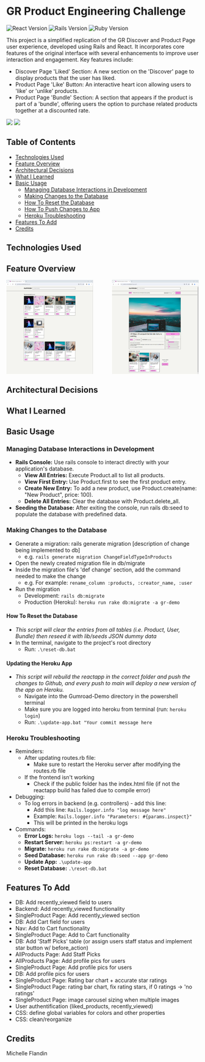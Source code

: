 # GR Product Engineering Challenge 

![React Version](https://img.shields.io/badge/react-18.2.0-blue.svg)
![Rails Version](https://img.shields.io/badge/rails-7.1.3-red.svg)
![Ruby Version](https://img.shields.io/badge/ruby-3.2.3-red.svg)

This project is a simplified replication of the GR Discover and Product Page user experience, developed using Rails and React. It incorporates core features of the original interface with several enhancements to improve user interaction and engagement. Key features include:
- Discover Page 'Liked' Section: A new section on the 'Discover' page to display products that the user has liked.
- Product Page 'Like' Button: An interactive heart icon allowing users to 'like' or 'unlike' products. 
- Product Page 'Bundle' Section: A section that appears if the product is part of a 'bundle', offering users the option to purchase related products together at a discounted rate. 


<a href="https://gr-demo.michellef.dev/" target="_blank"><img src="https://img.shields.io/badge/Demo-Frontend-blue?style=for-the-badge&logo=react"></a>
<a href="https://gr-demo.michellef.dev/api" target="_blank"><img src="https://img.shields.io/badge/Demo-Backend-red?style=for-the-badge&logo=ruby"></a>




## Table of Contents
- [Technologies Used](#technologies-used)
- [Feature Overview](#feature-overview)
- [Architectural Decisions](#architectural-decisions)
- [What I Learned](#what-i-learned)
- [Basic Usage](#basic-usage)
  - [Managing Database Interactions in Development](#managing-db-development)
  - [Making Changes to the Database](#editing-db)
  - [How To Reset the Database](#reset-db)
  - [How To Push Changes to App](#updating-app)
  - [Heroku Troubleshooting](#heroku-troubleshooting)
- [Features To Add](#features-to-add)
- [Credits](#credits)


## Technologies Used<a name="technologies-used"></a>


## Feature Overview<a name="feature-overview"></a>
<div style="display: flex; justify-content: space-between;">
  <img src="screenshots/GR-Demo-Screenshot-Discover-Page.png" style="width: 45%; margin-right: 10px;" alt="Discover Page Screenshot" />
  <img src="screenshots/GR-Demo-Screenshot-Product-Page.png" style="width: 45%;" alt="Product Page Screenshot" />
</div>


## Architectural Decisions<a name="architectural-decisions"></a>



## What I Learned<a name="what-I-learned"></a>


## Basic Usage<a name="basic-usage"></a>
### Managing Database Interactions in Development<a name="managing-db-development"></a>
- **Rails Console:** Use rails console to interact directly with your application's database.
  - **View All Entries:** Execute Product.all to list all products.
  - **View First Entry:** Use Product.first to see the first product entry.
  - **Create New Entry:** To add a new product, use Product.create(name: "New Product", price: 100).
  - **Delete All Entries:** Clear the database with Product.delete_all.
- **Seeding the Database:** After exiting the console, run rails db:seed to populate the database with predefined data.

### Making Changes to the Database<a name="editing-db"></a>
  - Generate a migration: rails generate migration [description of change being implemented to db]
    - e.g. `rails generate migration ChangeFieldTypeInProducts`
  - Open the newly created migration file in db/migrate
  - Inside the migration file's 'def change' section, add the command needed to make the change
    - e.g. For example: `rename_column :products, :creator_name, :user`
  - Run the migration
    - Development: `rails db:migrate`
    - Production (Heroku): `heroku run rake db:migrate -a gr-demo`


#### How To Reset the Database<a name="reset-db"></a>
- *This script will clear the entries from all tables (i.e. Product, User, Bundle) then reseed it with lib/seeds JSON dummy data*
- In the terminal, navigate to the project's root directory
  - Run: `.\reset-db.bat`


#### Updating the Heroku App<a name="updating-app"></a>
- *This script will rebuild the reactapp in the correct folder and push the changes to Github, and every push to main will deploy a new version of the app on Heroku.*
  - Navigate into the Gumroad-Demo directory in the powershell terminal
  - Make sure you are logged into heroku from terminal (run: `heroku login`)
  - Run: `.\update-app.bat "Your commit message here`


### Heroku Troubleshooting<a name="heroku-troubleshooting"></a>
- Reminders:
  - After updating routes.rb file: 
    - Make sure to restart the Heroku server after modifying the routes.rb file 
  - If the frontend isn't working
    - Check if the public folder has the index.html file (if not the reactapp build has failed due to compile error)
- Debugging: 
  - To log errors in backend (e.g. controllers) - add this line: 
    - Add this line: `Rails.logger.info "log message here"`
    - Example: `Rails.logger.info "Parameters: #{params.inspect}"`
    - This will be printed in the heroku logs
- Commands:
  - **Error Logs:** `heroku logs --tail -a gr-demo`
  - **Restart Server:** `heroku ps:restart -a gr-demo`
  - **Migrate:** `heroku run rake db:migrate -a gr-demo`
  - **Seed Database:** `heroku run rake db:seed --app gr-demo`
  - **Update App:** `.\update-app`
  - **Reset Database:** `.\reset-db.bat`



## Features To Add <a name="features-to-add"></a>
- DB: Add recently_viewed field to users
- Backend: Add recently_viewed functionality
- SingleProduct Page: Add recently_viewed section
- DB: Add Cart field for users
- Nav: Add to Cart functionality
- SingleProduct Page: Add to Cart functionality
- DB: Add 'Staff Picks' table (or assign users staff status and implement star button w/ before_action)
- AllProducts Page: Add Staff Picks
- AllProducts Page: Add profile pics for users
- SingleProduct Page: Add profile pics for users
- DB: Add profile pics for users
- SingleProduct Page: Rating bar chart + accurate star ratings
- SingleProduct Page: rating bar chart, fix rating stars, if 0 ratings -> 'no ratings'
- SingleProduct Page: image carousel sizing when multiple images
- User authentification (liked_products, recently_viewed)
- CSS: define global variables for colors and other properties
- CSS: clean/reorganize


## Credits <a name="credits"></a>
Michelle Flandin